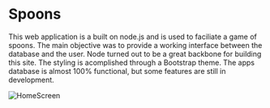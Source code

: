 # Spoons

This web application is a built on node.js and is used to faciliate a game of spoons. The main objective was to provide a working interface between the database and the user. Node turned out to be a great backbone for building this site. The styling is acomplished through a Bootstrap theme. The apps database is almost 100% functional, but some features are still in development. 

![HomeScreen](spoons/HomeScreen.png)
